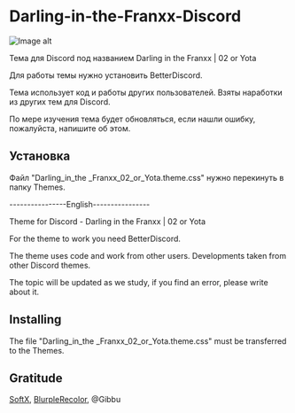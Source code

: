 # Darling-in-the-Franxx-Discord
![Image alt](https://So1ta.github.io/Images/ThemeView.png)

Тема для Discord под названием Darling in the Franxx | 02 or Yota

Для работы темы нужно установить BetterDiscord.

Тема использует код и работы других пользователей. Взяты наработки из других тем для Discord.

По мере изучения тема будет обновляться, если нашли ошибку, пожалуйста, напишите об этом.

## Установка

Файл "Darling_in_the _Franxx_02_or_Yota.theme.css" нужно перекинуть в папку Themes.

----------------English----------------

Theme for Discord - Darling in the Franxx | 02 or Yota

For the theme to work you need BetterDiscord.

The theme uses code and work from other users. Developments taken from other Discord themes.

The topic will be updated as we study, if you find an error, please write about it.

## Installing

The file "Darling_in_the _Franxx_02_or_Yota.theme.css" must be transferred to the Themes.

## Gratitude

[SoftX]([https://www.google.com](https://betterdiscord.app/theme/SoftX)), [BlurpleRecolor](https://betterdiscord.app/theme/BlurpleRecolor), @Gibbu
